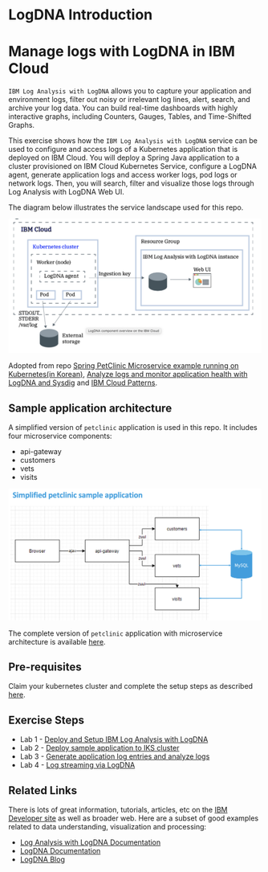 # LogDNA Introduction

# Manage logs with LogDNA in IBM Cloud

`IBM Log Analysis with LogDNA` allows you to capture your application and environment logs, filter out noisy or irrelevant log lines, alert, search, and archive your log data. You can build real-time dashboards with highly interactive graphs, including Counters, Gauges, Tables, and Time-Shifted Graphs.

This exercise shows how the `IBM Log Analysis with LogDNA` service can be used to configure and access logs of a Kubernetes application that is deployed on IBM Cloud. You will deploy a Spring Java application to a cluster provisioned on IBM Cloud Kubernetes Service, configure a LogDNA agent, generate application logs and access worker logs, pod logs or network logs. Then, you will search, filter and visualize those logs through Log Analysis with LogDNA Web UI.

The diagram below illustrates the service landscape used for this repo.

![iks_private_endpoints](images/iks_logging_architecture.png)

Adopted from repo [Spring PetClinic Microservice example running on Kubernetes(in Korean)](https://github.com/hongjsk/spring-petclinic-kubernetes), [Analyze logs and monitor application health with LogDNA and Sysdig](https://cloud.ibm.com/docs/solution-tutorials?topic=solution-tutorials-application-log-analysis) and [IBM Cloud Patterns](https://ibm.github.io/cloud-enterprise-examples/).


## Sample application architecture

A simplified version of `petclinic` application is used in this repo. It includes four microservice components:

  - api-gateway
  - customers
  - vets
  - visits

![Petclinic Architecture](images/petclinic_architecture.png)

The complete version of `petclinic` application with microservice architecture is available [here](https://github.com/spring-petclinic/spring-petclinic-microservices).


## Pre-requisites

Claim your kubernetes cluster and complete the setup steps as described [here](../../setup/README.md).


## Exercise Steps

  * Lab 1 - [Deploy and Setup IBM Log Analysis with LogDNA](../lab-1/README.md)
  * Lab 2 - [Deploy sample application to IKS cluster](../lab-2/README.md)
  * Lab 3 - [Generate application log entries and analyze logs](../lab-3/README.md)
  * Lab 4 - [Log streaming via LogDNA](../lab-4/README.md)


## Related Links

There is lots of great information, tutorials, articles, etc on the [IBM Developer site](https://developer.ibm.com) as well as broader web. Here are a subset of good examples related to data understanding, visualization and processing:

- [Log Analysis with LogDNA Documentation](https://cloud.ibm.com/docs/Log-Analysis-with-LogDNA?topic=Log-Analysis-with-LogDNA-getting-started)
- [LogDNA Documentation](https://docs.logdna.com/docs)
- [LogDNA Blog](https://logdna.com/blog/)


